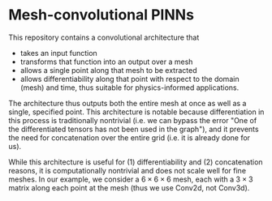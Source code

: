 # Mesh-convolutional PINNs
This repository contains a convolutional architecture that 
- takes an input function
- transforms that function into an output over a mesh
- allows a single point along that mesh to be extracted
- allows differentiability along that point with respect to the domain (mesh) and time, thus suitable for physics-informed applications.
  
The architecture thus outputs both the entire mesh at once as well as a single, specified point. This architecture is notable because differentiation in this process is traditionally nontrivial (i.e. we can bypass the error "One of the differentiated tensors has not been used in the graph"), and it prevents the need for concatenation over the entire grid (i.e. it is already done for us).

While this architecture is useful for (1) differentiability and (2) concatenation reasons, it is computationally nontrivial and does not scale well for fine meshes. In our example, we consider a $6 \times 6 \times 6$ mesh, each with a $3 \times 3$ matrix along each point at the mesh (thus we use Conv2d, not Conv3d).
